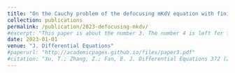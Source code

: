 ```yaml
---
title: "On the Cauchy problem of the defocusing mKdV equation with finite density initial data: long-time asymptotics in soliton-less regions"
collection: publications
permalink: /publication/2023-defocusing-mkdv/
#excerpt: "This paper is about the number 3. The number 4 is left for future work."
date: 2023-01-01
venue: "J. Differential Equations"
#paperurl: "http://academicpages.github.io/files/paper3.pdf"
#citation: "Xu, T.; Zhang, Z.; Fan, E. J. Differential Equations 372 (2023), 55–122."
---
```



